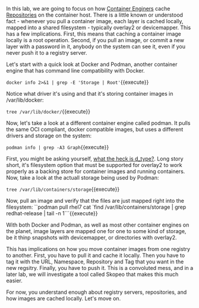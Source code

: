 In this lab, we are going to focus on how [Container Enginers](https://developers.redhat.com/blog/2018/02/22/container-terminology-practical-introduction/#h.6yt1ex5wfo3l) cache [Repositories](https://developers.redhat.com/blog/2018/02/22/container-terminology-practical-introduction/#h.20722ydfjdj8) on the container host. There is a little known or understood fact - whenever you pull a container image, each layer is cached locally, mapped into a shared filesystem - typically overlay2 or devicemapper. This has a few implications. First, this means that caching a container image locally is a root operation. Second, if you pull an image, or commit a new layer with a password in it, anybody on the system can see it, even if you never push it to a registry server.

Let's start with a quick look at Docker and Podman, another container engine that has command line compatibility with Docker. 

``docker info 2>&1 | grep -E 'Storage | Root'``{{execute}}

Notice what driver it's using and that it's storing container images in /var/lib/docker:

``tree /var/lib/docker/``{{execute}}

Now, let's take a look at a different container engine called podman. It pulls the same OCI compliant, docker compatible images, but uses a different drivers and storage on the system:

``podman info | grep -A3 Graph``{{execute}}

First, you might be asking yourself, [what the heck is d_type?](https://linuxer.pro/2017/03/what-is-d_type-and-why-docker-overlayfs-need-it/). Long story short, it's filesystem option that must be supported for overlay2 to work properly as a backing store for container images and running containers. Now, take a look at the actuall storage being used by Podman:

``tree /var/lib/containers/storage``{{execute}}

Now, pull an image and verify that the files are just mapped right into the filesystem:
``podman pull rhel7
cat `find /var/lib/containers/storage | grep redhat-release | tail -n 1```{{execute}}

With both Docker and Podman, as well as most other container engines on the planet, image layers are mapped one for one to some kind of storage, be it thinp snapshots with devicemapper, or directories with overlay2. 

This has implications on how you move container images from one registry to another. First, you have to pull it and cache it locally. Then you have to tag it with the URL, Namespace, Repository and Tag that you want in the new regsitry. Finally, you have to push it. This is a convoluted mess, and in a later lab, we will investigate a tool called Skopeo that makes this much easier.

For now, you understand enough about registry servers, repositories, and how images are cached locally. Let's move on.

